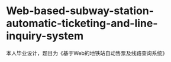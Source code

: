 # Web-based-subway-station-automatic-ticketing-and-line-inquiry-system
本人毕业设计，题目为《基于Web的地铁站自动售票及线路查询系统》

